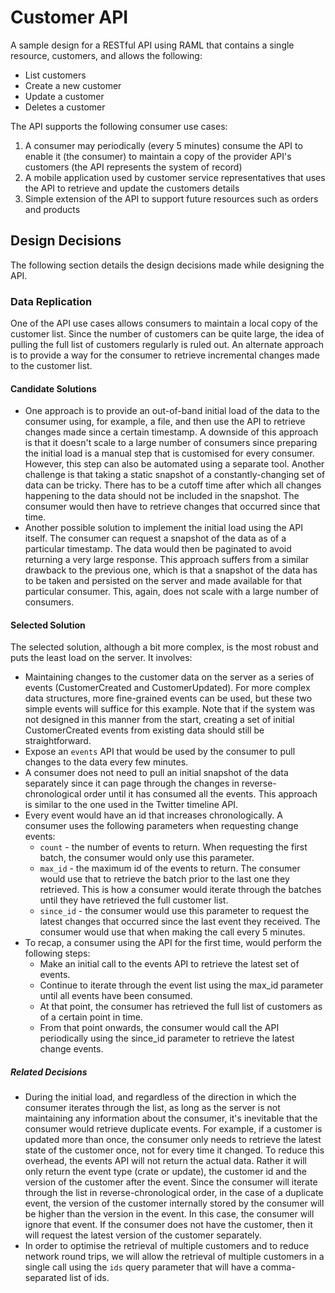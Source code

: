 # Customer API
A sample design for a RESTful API using RAML that contains a single resource, customers, and allows the following:
* List customers
* Create a new customer
* Update a customer
* Deletes a customer

The API supports the following consumer use cases:
1. A consumer may periodically (every 5 minutes) consume the API to enable it (the consumer) to maintain a copy of the provider API's customers (the API represents the system of record)
2. A mobile application used by customer service representatives that uses the API to retrieve and update the customers details
3. Simple extension of the API to support future resources such as orders and products 

## Design Decisions
The following section details the design decisions made while designing the API.
### Data Replication
One of the API use cases allows consumers to maintain a local copy of the customer list. Since the number of customers can be quite large, the idea of pulling the full list of customers regularly is ruled out. An alternate approach is to provide a way for the consumer to retrieve incremental changes made to the customer list.
#### Candidate Solutions
* One approach is to provide an out-of-band initial load of the data to the consumer using, for example, a file, and then use the API to retrieve changes made since a certain timestamp. A downside of this approach is that it doesn't scale to a large number of consumers since preparing the initial load is a manual step that is customised for every consumer. However, this step can also be automated using a separate tool. Another challenge is that taking a static snapshot of a constantly-changing set of data can be tricky. There has to be a cutoff time after which all changes happening to the data should not be included in the snapshot. The consumer would then have to retrieve changes that occurred since that time.
* Another possible solution to implement the initial load using the API itself. The consumer can request a snapshot of the data as of a particular timestamp. The data would then be paginated to avoid returning a very large response. This approach suffers from a similar drawback to the previous one, which is that a snapshot of the data has to be taken and persisted on the server and made available for that particular consumer. This, again, does not scale with a large number of consumers.
#### Selected Solution
The selected solution, although a bit more complex, is the most robust and puts the least load on the server. It involves:
* Maintaining changes to the customer data on the server as a series of events (CustomerCreated and CustomerUpdated). For more complex data structures, more fine-grained events can be used, but these two simple events will suffice for this example. Note that if the system was not designed in this manner from the start, creating a set of initial CustomerCreated events from existing data should still be straightforward.
* Expose an `events` API that would be used by the consumer to pull changes to the data every few minutes.
* A consumer does not need to pull an initial snapshot of the data separately since it can page through the changes in reverse-chronological order until it has consumed all the events. This approach is similar to the one used in the Twitter timeline API.
* Every event would have an id that increases chronologically. A consumer uses the following parameters when requesting change events:
    * `count` - the number of events to return. When requesting the first batch, the consumer would only use this parameter.
    * `max_id` - the maximum id of the events to return. The consumer would use that to retrieve the batch prior to the last one they retrieved. This is how a consumer would iterate through the batches until they have retrieved the full customer list.
    * `since_id` - the consumer would use this parameter to request the latest changes that occurred since the last event they received. The consumer would use that when making the call every 5 minutes.
* To recap, a consumer using the API for the first time, would perform the following steps:
    * Make an initial call to the events API to retrieve the latest set of events.
    * Continue to iterate through the event list using the max_id parameter until all events have been consumed.
    * At that point, the consumer has retrieved the full list of customers as of a certain point in time.
    * From that point onwards, the consumer would call the API periodically using the since_id parameter to retrieve the latest change events.
##### Related Decisions
* During the initial load, and regardless of the direction in which the consumer iterates through the list, as long as the server is not maintaining any information about the consumer, it's inevitable that the consumer would retrieve duplicate events. For example, if a customer is updated more than once, the consumer only needs to retrieve the latest state of the customer once, not for every time it changed. To reduce this overhead, the events API will not return the actual data. Rather it will only return the event type (crate or update), the customer id and the version of the customer after the event. Since the consumer will iterate through the list in reverse-chronological order, in the case of a duplicate event, the version of the customer internally stored by the consumer will be higher than the version in the event. In this case, the consumer will ignore that event. If the consumer does not have the customer, then it will request the latest version of the customer separately.
* In order to optimise the retrieval of multiple customers and to reduce network round trips, we will allow the retrieval of multiple customers in a single call using the `ids` query parameter that will have a comma-separated list of ids.
